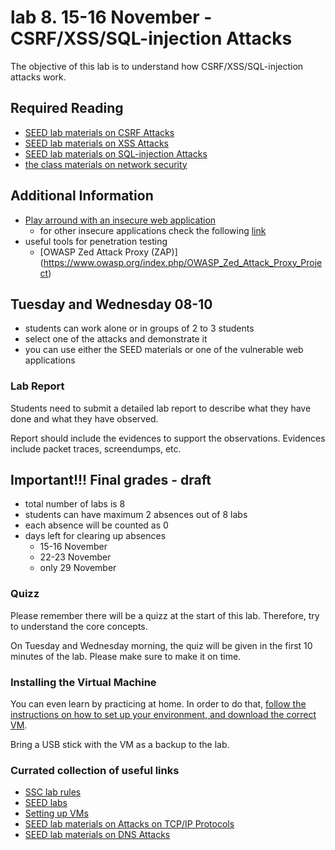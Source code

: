 # lab 8. 15-16 November - CSRF/XSS/SQL-injection Attacks 

The objective of this lab is to understand how CSRF/XSS/SQL-injection attacks work. 

## Required Reading
- [SEED lab materials on CSRF Attacks](http://www.cis.syr.edu/~wedu/seed/Labs/Web/CSRF_Collabtive/)
- [SEED lab materials on XSS Attacks](http://www.cis.syr.edu/~wedu/seed/Labs/Web/XSS_Collabtive/)
- [SEED lab materials on SQL-injection Attacks](http://www.cis.syr.edu/~wedu/seed/Labs/Web/SQL_Injection_Collabtive/)
- [the class materials on network security](http://staff.cs.upt.ro/~marius/curs/sec/index.html)

## Additional Information
- [Play arround with an insecure web application](https://www.owasp.org/index.php/Webgoat#tab=Main)
	- for other insecure applications check the following [link](https://www.checkmarx.com/2015/04/16/15-vulnerable-sites-to-legally-practice-your-hacking-skills/)
- useful tools for penetration testing 
	- [OWASP Zed Attack Proxy (ZAP)] (https://www.owasp.org/index.php/OWASP_Zed_Attack_Proxy_Project)
	

## Tuesday and Wednesday 08-10
- students can work alone or in groups of 2 to 3 students
- select one of the attacks and demonstrate it
- you can use either the SEED materials or one of the vulnerable web applications

### Lab Report

Students need to submit a detailed lab report to describe what they have done and what they have observed.

Report should include the evidences to support the observations. Evidences include packet traces, screendumps, etc.

## Important!!! Final grades - draft
- total number of labs is 8
- students can have maximum 2 absences out of 8 labs
- each absence will be counted as 0
- days left for clearing up absences
  - 15-16 November
  - 22-23 November
  - only 29 November

### Quizz

Please remember there will be a quizz at the start of this lab. Therefore, try to understand the core concepts.

On Tuesday and Wednesday morning, the quiz will be given in the first 10 minutes of the lab. 
Please make sure to make it on time. 

### Installing the Virtual Machine

You can even learn by practicing at home. In order to do that, [follow the instructions on how to set up your environment, and download the correct VM](https://github.com/SSC-2016/lab-rules/blob/master/README.md#general-workflow).

Bring a USB stick with the VM as a backup to the lab.

### Currated collection of useful links
- [SSC lab rules](https://github.com/SSC-2016/lab-rules)
- [SEED labs](http://www.cis.syr.edu/~wedu/seed/labs.html)
- [Setting up VMs](http://www.cis.syr.edu/~wedu/seed/lab_env.html)
- [SEED lab materials on Attacks on TCP/IP Protocols](http://www.cis.syr.edu/~wedu/seed/Labs/Attacks_TCPIP/)
- [SEED lab materials on DNS Attacks](http://www.cis.syr.edu/~wedu/seed/Labs/Attacks_DNS/)

